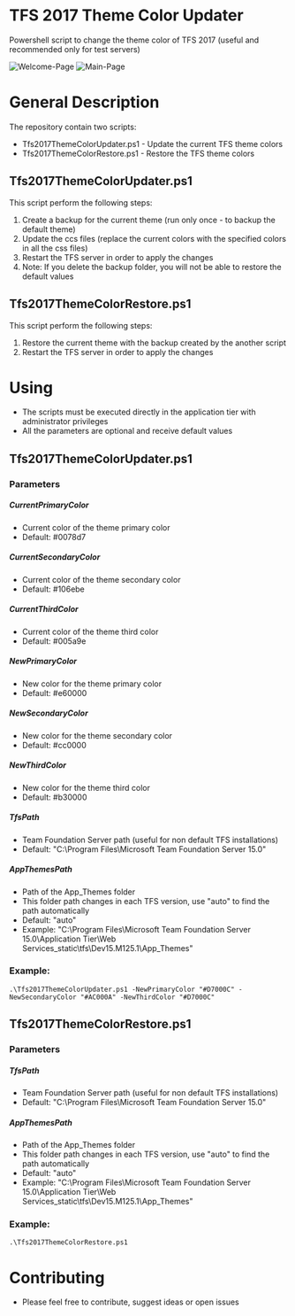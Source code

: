 # TFS 2017 Theme Color Updater
Powershell script to change the theme color of TFS 2017 (useful and recommended only for test servers)

![Welcome-Page](https://github.com/leonjalfon1/TFS2017ThemeColorUpdater/blob/master/Images/Welcome.png?raw=true)
![Main-Page](https://github.com/leonjalfon1/TFS2017ThemeColorUpdater/blob/master/Images/Main.png?raw=true)

# General Description
The repository contain two scripts: 
- Tfs2017ThemeColorUpdater.ps1 - Update the current TFS theme colors
- Tfs2017ThemeColorRestore.ps1 - Restore the TFS theme colors

## Tfs2017ThemeColorUpdater.ps1
This script perform the following steps: 
1.	Create a backup for the current theme (run only once - to backup the default theme)
2.	Update the ccs files (replace the current colors with the specified colors in all the css files)
3.	Restart the TFS server in order to apply the changes
4.	Note: If you delete the backup folder, you will not be able to restore the default values

## Tfs2017ThemeColorRestore.ps1
This script perform the following steps: 
1.	Restore the current theme with the backup created by the another script
2.	Restart the TFS server in order to apply the changes

# Using
- The scripts must be executed directly in the application tier with administrator privileges  
- All the parameters are optional and receive default values

## Tfs2017ThemeColorUpdater.ps1

### Parameters

##### CurrentPrimaryColor 
- Current color of the theme primary color 
- Default: #0078d7

##### CurrentSecondaryColor 
- Current color of the theme secondary color 
- Default: #106ebe

##### CurrentThirdColor 
- Current color of the theme third color  
- Default: #005a9e

##### NewPrimaryColor 
- New color for the theme primary color 
- Default: #e60000

##### NewSecondaryColor 
- New color for the theme secondary color 
- Default: #cc0000

##### NewThirdColor 
- New color for the theme third color 
- Default: #b30000

##### TfsPath 
- Team Foundation Server path (useful for non default TFS installations)
- Default: "C:\Program Files\Microsoft Team Foundation Server 15.0"

##### AppThemesPath 
- Path of the App_Themes folder
- This folder path changes in each TFS version, use "auto" to find the path automatically
- Default: "auto"
- Example: "C:\Program Files\Microsoft Team Foundation Server 15.0\Application Tier\Web Services\_static\tfs\Dev15.M125.1\App_Themes"

### Example:
```
.\Tfs2017ThemeColorUpdater.ps1 -NewPrimaryColor "#D7000C" -NewSecondaryColor "#AC000A" -NewThirdColor "#D7000C" 
```

## Tfs2017ThemeColorRestore.ps1

### Parameters

##### TfsPath 
- Team Foundation Server path (useful for non default TFS installations)
- Default: "C:\Program Files\Microsoft Team Foundation Server 15.0"

##### AppThemesPath 
- Path of the App_Themes folder
- This folder path changes in each TFS version, use "auto" to find the path automatically
- Default: "auto"
- Example: "C:\Program Files\Microsoft Team Foundation Server 15.0\Application Tier\Web Services\_static\tfs\Dev15.M125.1\App_Themes"

### Example:
```
.\Tfs2017ThemeColorRestore.ps1
```

# Contributing
- Please feel free to contribute, suggest ideas or open issues
